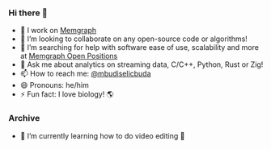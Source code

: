 ### Hi there 👋
- 🔭 I work on [Memgraph](https://memgraph.com)
- 👯 I’m looking to collaborate on any open-source code or algorithms!
- 🤔 I’m searching for help with software ease of use, scalability and more at [Memgraph Open Positions](https://memgraph.com/careers#positions)
- 💬 Ask me about analytics on streaming data, C/C++, Python, Rust or Zig!
- 📫 How to reach me: [@mbudiselicbuda](https://twitter.com/mbudiselicbuda)
- 😄 Pronouns: he/him
- ⚡ Fun fact: I love biology! 🌎
### Archive
- 🌱 I’m currently learning how to do video editing 🎥
